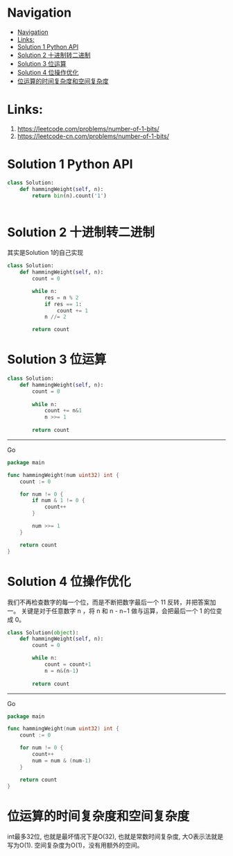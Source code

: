 # Navigation
- [Navigation](#navigation)
- [Links:](#links)
- [Solution 1 Python API](#solution-1-python-api)
- [Solution 2 十进制转二进制](#solution-2-十进制转二进制)
- [Solution 3 位运算](#solution-3-位运算)
- [Solution 4 位操作优化](#solution-4-位操作优化)
- [位运算的时间复杂度和空间复杂度](#位运算的时间复杂度和空间复杂度)


# Links:
1. https://leetcode.com/problems/number-of-1-bits/
2. https://leetcode-cn.com/problems/number-of-1-bits/


# Solution 1 Python API
```python
class Solution:
    def hammingWeight(self, n):
        return bin(n).count('1')
        
```

# Solution 2 十进制转二进制
其实是Solution 1的自己实现
```python
class Solution:
    def hammingWeight(self, n):
        count = 0

        while n:
            res = n % 2
            if res == 1:
                count += 1
            n //= 2

        return count

```

# Solution 3 位运算
```python
class Solution:
    def hammingWeight(self, n):
        count = 0
        
        while n:
            count += n&1
            n >>= 1
            
        return count
```
---
Go
```go
package main

func hammingWeight(num uint32) int {
	count := 0

	for num != 0 {
		if num & 1 != 0 {
            count++
        }

		num >>= 1
	}

	return count
}

```

# Solution 4 位操作优化
我们不再检查数字的每一个位，而是不断把数字最后一个 11 反转，并把答案加一。
关键是对于任意数字 n ，将 n 和 n - n−1 做与运算，会把最后一个 1 的位变成 0。
```python
class Solution(object):
    def hammingWeight(self, n):
        count = 0

        while n:
            count = count+1
            n = n&(n-1)
            
        return count
```
---
Go
```go
package main

func hammingWeight(num uint32) int {
	count := 0

	for num != 0 {
		count++
        num = num & (num-1)
	}

	return count
}
```

# 位运算的时间复杂度和空间复杂度
int最多32位, 也就是最坏情况下是O(32), 也就是常数时间复杂度, 大O表示法就是写为O(1).
空间复杂度为O(1)，没有用额外的空间。